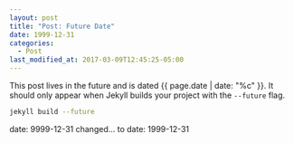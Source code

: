 ```yaml
---
layout: post
title: "Post: Future Date"
date: 1999-12-31
categories:
  - Post
last_modified_at: 2017-03-09T12:45:25-05:00
---
```


This post lives in the future and is dated {{ page.date | date: "%c" }}. It should only appear when Jekyll builds your project with the `--future` flag.

```bash
jekyll build --future
```

date: 9999-12-31 changed... to date: 1999-12-31
